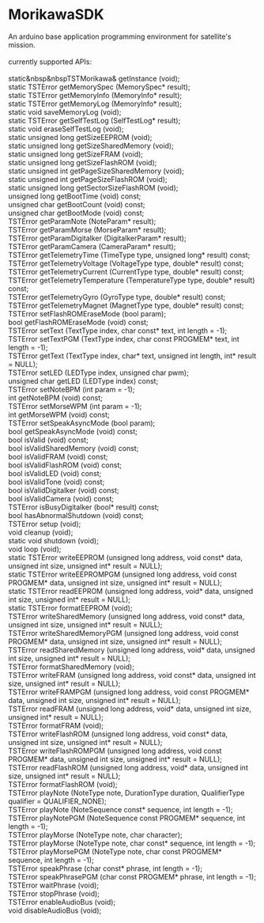 MorikawaSDK
===========

An arduino base application programming environment for satellite's mission.<br/>
<br/>
currently supported APIs:<br/>
<br/>
static&nbsp&nbspTSTMorikawa&        getInstance             (void);<br/>
static  TSTError            getMemorySpec           (MemorySpec* result);<br/>
static  TSTError            getMemoryInfo           (MemoryInfo* result);<br/>
static  TSTError            getMemoryLog            (MemoryInfo* result);<br/>
static  void                saveMemoryLog           (void);<br/>
static  TSTError            getSelfTestLog          (SelfTestLog* result);<br/>
static  void                eraseSelfTestLog        (void);<br/>
static  unsigned long       getSizeEEPROM           (void);<br/>
static  unsigned long       getSizeSharedMemory     (void);<br/>
static  unsigned long       getSizeFRAM             (void);<br/>
static  unsigned long       getSizeFlashROM         (void);<br/>
static  unsigned int        getPageSizeSharedMemory (void);<br/>
static  unsigned int        getPageSizeFlashROM     (void);<br/>
static  unsigned long       getSectorSizeFlashROM   (void);<br/>
        unsigned long       getBootTime             (void) const;<br/>
        unsigned char       getBootCount            (void) const;<br/>
        unsigned char       getBootMode             (void) const;<br/>
        TSTError            getParamNote            (NoteParam* result);<br/>
        TSTError            getParamMorse           (MorseParam* result);<br/>
        TSTError            getParamDigitalker      (DigitalkerParam* result);<br/>
        TSTError            getParamCamera          (CameraParam* result);<br/>
        TSTError            getTelemetryTime        (TimeType type, unsigned long* result) const;<br/>
        TSTError            getTelemetryVoltage     (VoltageType type, double* result) const;<br/>
        TSTError            getTelemetryCurrent     (CurrentType type, double* result) const;<br/>
        TSTError            getTelemetryTemperature (TemperatureType type, double* result) const;<br/>
        TSTError            getTelemetryGyro        (GyroType type, double* result) const;<br/>
        TSTError            getTelemetryMagnet      (MagnetType type, double* result) const;<br/>
        TSTError            setFlashROMEraseMode    (bool param);<br/>
        bool                getFlashROMEraseMode    (void) const;<br/>
        TSTError            setText                 (TextType index, char const* text, int length = -1);<br/>
        TSTError            setTextPGM              (TextType index, char const PROGMEM* text, int length = -1);<br/>
        TSTError            getText                 (TextType index, char* text, unsigned int length, int* result = NULL);<br/>
        TSTError            setLED                  (LEDType index, unsigned char pwm);<br/>
        unsigned char       getLED                  (LEDType index) const;<br/>
        TSTError            setNoteBPM              (int param = -1);<br/>
        int                 getNoteBPM              (void) const;<br/>
        TSTError            setMorseWPM             (int param = -1);<br/>
        int                 getMorseWPM             (void) const;<br/>
        TSTError            setSpeakAsyncMode       (bool param);<br/>
        bool                getSpeakAsyncMode       (void) const;<br/>
        bool                isValid                 (void) const;<br/>
        bool                isValidSharedMemory     (void) const;<br/>
        bool                isValidFRAM             (void) const;<br/>
        bool                isValidFlashROM         (void) const;<br/>
        bool                isValidLED              (void) const;<br/>
        bool                isValidTone             (void) const;<br/>
        bool                isValidDigitalker       (void) const;<br/>
        bool                isValidCamera           (void) const;<br/>
        TSTError            isBusyDigitalker        (bool* result) const;<br/>
        bool                hasAbnormalShutdown     (void) const;<br/>
        TSTError            setup                   (void);<br/>
        void                cleanup                 (void);<br/>
static  void                shutdown                (void);<br/>
        void                loop                    (void);<br/>
static  TSTError            writeEEPROM             (unsigned long address, void const* data, unsigned int size, unsigned int* result = NULL);<br/>
static  TSTError            writeEEPROMPGM          (unsigned long address, void const PROGMEM* data, unsigned int size, unsigned int* result = NULL);<br/>
static  TSTError            readEEPROM              (unsigned long address, void* data, unsigned int size, unsigned int* result = NULL);<br/>
static  TSTError            formatEEPROM            (void);<br/>
        TSTError            writeSharedMemory       (unsigned long address, void const* data, unsigned int size, unsigned int* result = NULL);<br/>
        TSTError            writeSharedMemoryPGM    (unsigned long address, void const PROGMEM* data, unsigned int size, unsigned int* result = NULL);<br/>
        TSTError            readSharedMemory        (unsigned long address, void* data, unsigned int size, unsigned int* result = NULL);<br/>
        TSTError            formatSharedMemory      (void);<br/>
        TSTError            writeFRAM               (unsigned long address, void const* data, unsigned int size, unsigned int* result = NULL);<br/>
        TSTError            writeFRAMPGM            (unsigned long address, void const PROGMEM* data, unsigned int size, unsigned int* result = NULL);<br/>
        TSTError            readFRAM                (unsigned long address, void* data, unsigned int size, unsigned int* result = NULL);<br/>
        TSTError            formatFRAM              (void);<br/>
        TSTError            writeFlashROM           (unsigned long address, void const* data, unsigned int size, unsigned int* result = NULL);<br/>
        TSTError            writeFlashROMPGM        (unsigned long address, void const PROGMEM* data, unsigned int size, unsigned int* result = NULL);<br/>
        TSTError            readFlashROM            (unsigned long address, void* data, unsigned int size, unsigned int* result = NULL);<br/>
        TSTError            formatFlashROM          (void);<br/>
        TSTError            playNote                (NoteType note, DurationType duration, QualifierType qualifier = QUALIFIER_NONE);<br/>
        TSTError            playNote                (NoteSequence const* sequence, int length = -1);<br/>
        TSTError            playNotePGM             (NoteSequence const PROGMEM* sequence, int length = -1);<br/>
        TSTError            playMorse               (NoteType note, char character);<br/>
        TSTError            playMorse               (NoteType note, char const* sequence, int length = -1);<br/>
        TSTError            playMorsePGM            (NoteType note, char const PROGMEM* sequence, int length = -1);<br/>
        TSTError            speakPhrase             (char const* phrase, int length = -1);<br/>
        TSTError            speakPhrasePGM          (char const PROGMEM* phrase, int length = -1);<br/>
        TSTError            waitPhrase              (void);<br/>
        TSTError            stopPhrase              (void);<br/>
        TSTError            enableAudioBus          (void);<br/>
        void                disableAudioBus         (void);<br/>
